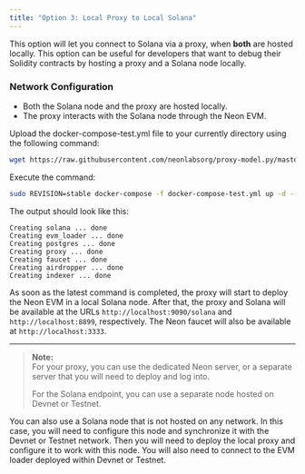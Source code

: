```yaml
---
title: "Option 3: Local Proxy to Local Solana"
---
```


This option will let you connect to Solana via a proxy, when **both** are hosted locally. This option can be useful for developers that want to debug their Solidity contracts by hosting a proxy and a Solana node locally.

### Network Configuration
  * Both the Solana node and the proxy are hosted locally.
  * The proxy interacts with the Solana node through the Neon EVM.

Upload the docker-compose-test.yml file to your currently directory using the following command:
```bash
wget https://raw.githubusercontent.com/neonlabsorg/proxy-model.py/master/proxy/docker-compose-test.yml
```
Execute the command:
```bash
sudo REVISION=stable docker-compose -f docker-compose-test.yml up -d --quiet-pull
```
The output should look like this:
```console
Creating solana ... done
Creating evm_loader ... done
Creating postgres ... done
Creating proxy ... done
Creating faucet ... done
Creating airdropper ... done
Creating indexer ... done
```
As soon as the latest command is completed, the proxy will start to deploy the Neon EVM in a local Solana node. After that, the proxy and Solana will be available at the URLs `http://localhost:9090/solana` and `http://localhost:8899`, respectively. The Neon faucet will also be available at `http://localhost:3333`.

---  

> **Note:**  
> For your proxy, you can use the dedicated Neon server, or a separate server that you will need to deploy and log into.
>
> For the Solana endpoint, you can use a separate node hosted on Devnet or Testnet.  
>
You can also use a Solana node that is not hosted on any network. In this case, you will need to configure this node and synchronize it with the Devnet or Testnet network. Then you will need to deploy the local proxy and configure it to work with this node. You will also need to connect to the EVM loader deployed within Devnet or Testnet.
